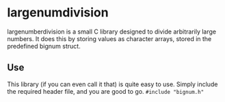# largenumdivision
largenumberdivision is a small C library designed to divide arbitrarily large numbers. It does this by storing values as character arrays, stored in the predefined bignum struct. 
## Use
This library (if you can even call it that) is quite easy to use. Simply include the required header file, and you are good to go.
`#include "bignum.h"
`
